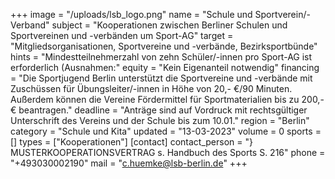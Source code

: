 +++
image = "/uploads/lsb_logo.png"
name = "Schule und Sportverein/-Verband"
subject = "Kooperationen zwischen Berliner Schulen und Sportvereinen und -verbänden um Sport-AG"
target = "Mitgliedsorganisationen, Sportvereine und -verbände, Bezirksportbünde"
hints = "Mindestteilnehmerzahl von zehn Schüler/-innen pro Sport-AG ist erforderlich (Ausnahmen:"
equity = "Kein Eigenanteil notwendig"
financing = "Die Sportjugend Berlin unterstützt die Sportvereine und -verbände mit Zuschüssen für Übungsleiter/-innen in Höhe von 20,- €/90 Minuten. Außerdem können die Vereine Fördermittel für Sportmaterialien bis zu 200,- € beantragen."
deadline = "Anträge sind auf Vordruck mit rechtsgültiger Unterschrift des Vereins und der Schule bis zum 10.01."
region = "Berlin"
category = "Schule und Kita"
updated = "13-03-2023"
volume = 0
sports = []
types = ["Kooperationen"]
[contact]
contact_person = "} MUSTERKOOPERATIONSVERTRAG s. Handbuch des Sports S. 216"
phone = "+493030002190"
mail = "c.huemke@lsb-berlin.de"
+++